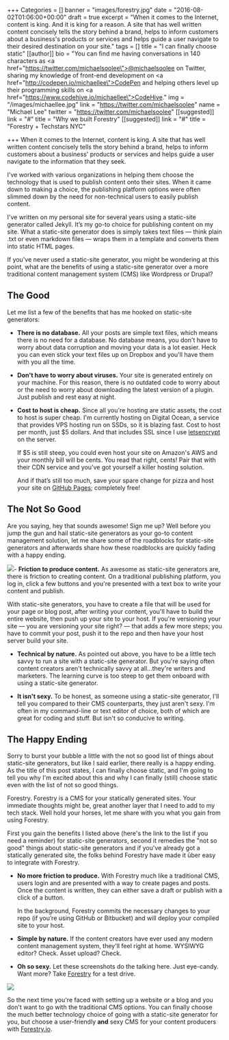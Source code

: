 +++
Categories = []
banner = "images/forestry.jpg"
date = "2016-08-02T01:06:00+00:00"
draft = true
excerpt = "When it comes to the Internet, content is king. And it is king for a reason. A site that has well written content concisely tells the story behind a brand, helps to inform customers about a business's products or services and helps guide a user navigate to their desired destination on your site."
tags = []
title = "I can finally choose static"
[[author]]
bio = "You can find me having conversations in 140 characters as <a href=\"https://twitter.com/michaelsoolee\">@michaelsoolee on Twitter</a>, sharing my knowledge of front-end development on <a href=\"http://codepen.io/michaellee\">CodePen</a> and helping others level up their programming skills on <a href=\"https://www.codehive.io/michaellee\">CodeHive</a>."
img = "/images/michaellee.jpg"
link = "https://twitter.com/michaelsoolee"
name = "Michael Lee"
twitter = "https://twitter.com/michaelsoolee"
[[suggested]]
link = "#"
title = "Why we built Forestry"
[[suggested]]
link = "#"
title = "Forestry + Techstars NYC"

+++
When it comes to the Internet, content is king. A site that has well written content concisely tells the story behind a brand, helps to inform customers about a business' products or services and helps guide a user navigate to the information that they seek.

I've worked with various organizations in helping them choose the technology that is used to publish content onto their sites. When it came down to making a choice, the publishing platform options were often slimmed down by the need for non-technical users to easily publish content.

I've written on my personal site for several years using a static-site generator called Jekyll. It’s my go-to choice for publishing content on my site. What a static-site generator does is simply takes text files — think plain .txt or even markdown files — wraps them in a template and converts them into static HTML pages.

If you've never used a static-site generator, you might be wondering at this point, what are the benefits of using a static-site generator over a more traditional content management system (CMS) like Wordpress or Drupal?

## The Good

Let me list a few of the benefits that has me hooked on static-site generators:

- **There is no database.** All your posts are simple text files, which means there is no need for a database. No database means, you don't have to worry about data corruption and moving your data is a lot easier. Heck you can even stick your text files up on Dropbox and you'll have them with you all the time.
  
- **Don't have to worry about viruses.** Your site is generated entirely on your machine. For this reason, there is no outdated code to worry about or the need to worry about downloading the latest version of a plugin. Just publish and rest easy at night.
  
- **Cost to host is cheap.** Since all you're hosting are static assets, the cost to host is super cheap. I'm currently hosting on Digital Ocean, a service that provides VPS hosting run on SSDs, so it is blazing fast. Cost to host per month, just $5 dollars. And that includes SSL since I use [letsencrypt](https://letsencrypt.org/) on the server. 


  If $5 is still steep, you could even host your site on Amazon's AWS and your monthly bill will be cents. You read that right, cents! Pair that with their CDN service and you've got yourself a killer hosting solution. 
  
  And if that’s still too much, save your spare change for pizza and host your site on [GitHub ](https://pages.github.com/)[P](https://pages.github.com/)[ages](https://pages.github.com/); completely free!
   
## The Not So Good

Are you saying, hey that sounds awesome! Sign me up? Well before you jump the gun and hail static-site generators as your go-to content management solution, let me share some of the roadblocks for static-site generators and afterwards share how these roadblocks are quickly fading with a happy ending.


<img src="/blog/forestryio/images/s_014709C68DCDF8BD80F107957FB4E50CA386A18CEB650506B2E665212EA1F89F_1471055146622_save-draft-publish.gif" class="right small">- **Friction to produce content.** As awesome as static-site generators are, there is friction to creating content. On a traditional publishing platform, you log in, click a few buttons and you're presented with a text box to write your content and publish.

  With static-site generators, you have to create a file that will be used for your page or blog post, after writing your content, you'll have to build the entire website, then push up your site to your host. If you're versioning your site — you are versioning your site right? — that adds a few more steps; you have to commit your post, push it to the repo and then have your host server build your site.


- **Technical by nature.** As pointed out above, you have to be a little tech savvy to run a site with a static-site generator. But you're saying often content creators aren't technically savvy at all...they're writers and marketers. The learning curve is too steep to get them onboard with using a static-site generator.


- **It isn't sexy.** To be honest, as someone using a static-site generator, I'll tell you compared to their CMS counterparts, they just aren't sexy. I'm often in my command-line or text editor of choice, both of which are great for coding and stuff. But isn't so conducive to writing.


## The Happy Ending

Sorry to burst your bubble a little with the not so good list of things about static-site generators, but like I said earlier, there really is a happy ending. As the title of this post states, I can finally choose static, and I'm going to tell you why I'm excited about this and why I can finally (still) choose static even with the list of not so good things.

Forestry. Forestry is a CMS for your statically generated sites. Your immediate thoughts might be, great another layer that I need to add to my tech stack. Well hold your horses, let me share with you what you gain from using Forestry.

First you gain the benefits I listed above (here's the link to the list if you need a reminder) for static-site generators, second it remedies the "not so good" things about static-site generators and if you've already got a statically generated site, the folks behind Forestry have made it über easy to integrate with Forestry.



- **No more friction to produce.** With Forestry much like a traditional CMS, users login and are presented with a way to create pages and posts. Once the content is written, they can either save a draft or publish with a click of a button.

  In the background, Forestry commits the necessary changes to your repo (if you’re using GitHub or Bitbucket) and will deploy your compiled site to your host.
  
- **Simple by nature.** If the content creators have ever used any modern content management system, they'll feel right at home. WYSIWYG editor? Check. Asset upload? Check.
  
- **Oh so sexy.** Let these screenshots do the talking here. Just eye-candy. Want more? Take [Forestry](https://forestry.io) for a test drive.

![](/blog/forestryio/images/screenshot-white-matt.jpg)
  

So the next time you're faced with setting up a website or a blog and you don't want to go with the traditional CMS options. You can finally choose the much better technology choice of going with a static-site generator for you, but choose a user-friendly **and** sexy CMS for your content producers with [Forestry](https://forestry.io)[.io](https://forestry.io).

